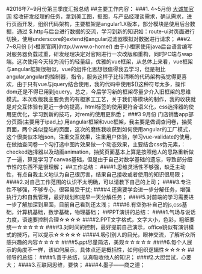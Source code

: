 #2016年7~9月份第三季度汇报总结
##主要工作内容：
###1. 4~5月份 [大诚加官网](http://cjzs.com/)
接收研发经理的任务，拿到美工图，抠图，与产品经理谈需求，确认需求，进行页面开发，组织代码架构，主要框架是angular1.X版本，部分模块是使用后台数据，通过
$.http与后台进行数据的交流，学习到新的知识如：route-ui对页面进行切换，使用underscore的extend和angular过滤器模拟对数据进行请求；
###2. 7~8月份 [小橙家官网](http://www.o-home/)
由于小橙家使用java后台语言编写对服务器负载过重，研发经理决定对官网进行一次改版和重构，同时PC端与wap端。这次使用今天较为流行的轻量级，优雅的vue框架，从总体上来看，vue框架与angular框架很相似，vue的组件化思想很值得我去学习，但是相比angular,angular的控制器，指令，服务这样子比较清晰的代码架构我觉得更喜欢，由于只有vue与jquery结合使用，我的代码中使用$()这种符号太多，操作dom还是不得已用到jquery。总之，今后学习新的框架尽量少介入旧框架的思维模式。本次改版我主要负责的有橙家工工艺，关于我们等模块的制作，我的收获就是对交互体验有更近一步的提高，html标签的使用更符合语义化，css选择器的使用更优化，学习到新的技巧，对rem的使用更熟悉；
###3 9月份 门店销售app部分页面(主要用于ipad上)
用angular框架和vue框架，我主要是做调查问卷，抽奖页面，两个类似登陆的页面，这次的磨练我收获到如何使用angular的工厂模式，这个很类似本地json，注重交互效果，注重用户体验，学习vue-validate的使用，在做抽查问卷一个勾打选中图片效果做一个动态效果，主要结合css伪元素，：checked选择器以及动画animation，抽奖页面基本上算是按照他人的思路重新做了一遍，算是学习了canvas基础，但是由于自己对数学基础的遗忘，导致部分细节性的东西不是很理解；
##工作总结：
####1.思维灵活性不够强，缺乏主动性，有点自我主义地认为自己很厉害，结果自己接收或者使用的知识很局限；
####2.对自己工作范围的认识不太明确，可以请教下自己的上司；
####3.专注性不够强，不够专心，很容易受干扰;
####4.还需要学会进一步分解任务，增强执行力和自我管理，最好规划和提早一天分解任务；
####5.对前端的学习需要进一步了解加深到里面，目前自己看到还太浅；
####6.有空弥补自己的js,css基础，计算机基础，数学基础，物理基础；
##PPT演讲的总结：
####1.气场与说话力度，语速要控制合理☆☆☆☆
####2.PPT文字格式，文字大小，色彩，粗细要统一☆☆☆☆☆
####3.对时间的控制，最好提前自己演示，office貌似有演讲模式的技巧，可以提示☆☆☆☆☆
####4.吸引别人的目光，眼神交流，了解听众所感兴趣的内容☆☆☆☆
####5.ppt尽量简洁，美观☆☆☆☆☆
####6.每个人展示的角度不一样，该如何展示，具体点还是概括性，如何组织逻辑性☆☆☆☆
##领导的总结：
####1.善于总结，认真吸收他人的知识；
####2.大胆尝试，心要大；
####3.互联网思维，要快；
####4.墨子——商之道；
